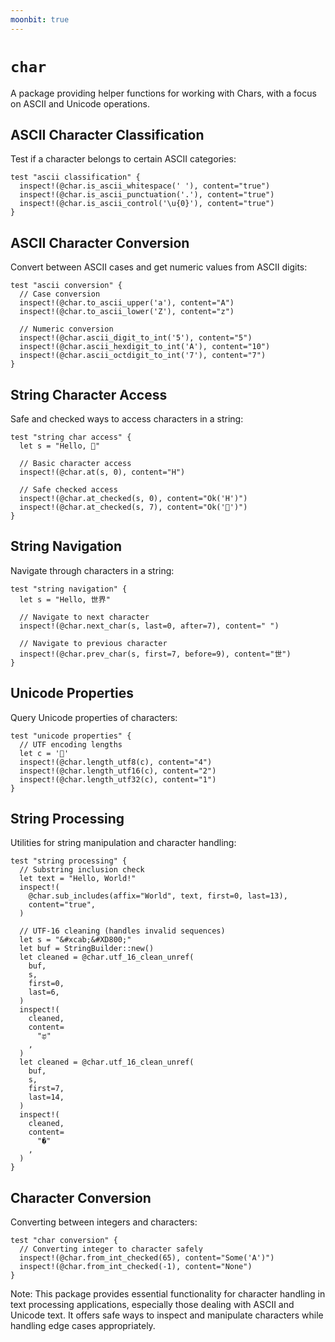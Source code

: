 ```yaml
---
moonbit: true
---
```


# `char`

A package providing helper functions for working with Chars, with a focus on ASCII and Unicode operations.

## ASCII Character Classification

Test if a character belongs to certain ASCII categories:

```moonbit
test "ascii classification" {
  inspect!(@char.is_ascii_whitespace(' '), content="true")
  inspect!(@char.is_ascii_punctuation('.'), content="true")
  inspect!(@char.is_ascii_control('\u{0}'), content="true")
}
```

## ASCII Character Conversion

Convert between ASCII cases and get numeric values from ASCII digits:

```moonbit
test "ascii conversion" {
  // Case conversion
  inspect!(@char.to_ascii_upper('a'), content="A")
  inspect!(@char.to_ascii_lower('Z'), content="z")

  // Numeric conversion
  inspect!(@char.ascii_digit_to_int('5'), content="5")
  inspect!(@char.ascii_hexdigit_to_int('A'), content="10")
  inspect!(@char.ascii_octdigit_to_int('7'), content="7")
}
```

## String Character Access

Safe and checked ways to access characters in a string:

```moonbit
test "string char access" {
  let s = "Hello, 🐰"

  // Basic character access
  inspect!(@char.at(s, 0), content="H")

  // Safe checked access
  inspect!(@char.at_checked(s, 0), content="Ok('H')")
  inspect!(@char.at_checked(s, 7), content="Ok('🐰')")
}
```

## String Navigation

Navigate through characters in a string:

```moonbit
test "string navigation" {
  let s = "Hello, 世界"

  // Navigate to next character
  inspect!(@char.next_char(s, last=0, after=7), content=" ")

  // Navigate to previous character
  inspect!(@char.prev_char(s, first=7, before=9), content="世")
}
```

## Unicode Properties

Query Unicode properties of characters:

```moonbit
test "unicode properties" {
  // UTF encoding lengths
  let c = '🐰'
  inspect!(@char.length_utf8(c), content="4")
  inspect!(@char.length_utf16(c), content="2")
  inspect!(@char.length_utf32(c), content="1")
}
```

## String Processing

Utilities for string manipulation and character handling:

```moonbit
test "string processing" {
  // Substring inclusion check
  let text = "Hello, World!"
  inspect!(
    @char.sub_includes(affix="World", text, first=0, last=13),
    content="true",
  )

  // UTF-16 cleaning (handles invalid sequences)
  let s = "&#xcab;&#XD800;"
  let buf = StringBuilder::new()
  let cleaned = @char.utf_16_clean_unref(
    buf,
    s,
    first=0,
    last=6,
  )
  inspect!(
    cleaned,
    content=
      "ಫ"
    ,
  )
  let cleaned = @char.utf_16_clean_unref(
    buf,
    s,
    first=7,
    last=14,
  )
  inspect!(
    cleaned,
    content=
      "�"
    ,
  )
}
```

## Character Conversion

Converting between integers and characters:

```moonbit
test "char conversion" {
  // Converting integer to character safely
  inspect!(@char.from_int_checked(65), content="Some('A')")
  inspect!(@char.from_int_checked(-1), content="None")
}
```

Note: This package provides essential functionality for character handling in text processing applications, especially those dealing with ASCII and Unicode text. It offers safe ways to inspect and manipulate characters while handling edge cases appropriately.
